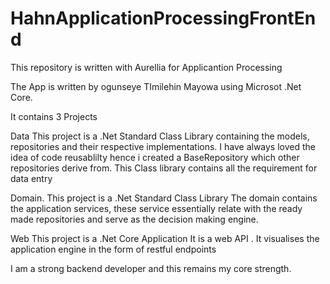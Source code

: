# HahnApplicationProcessingFrontEnd
 This repository is written with Aurellia for Applicantion Processing

 The App is written by ogunseye TImilehin Mayowa using Microsot .Net Core.

 It contains 3 Projects

 Data
 This project is a .Net Standard Class Library containing the models, repositories and their respective implementations. 
 I have always loved the idea of code reusablilty hence i created a BaseRepository which other repositories derive from.
 This Class library contains all the requirement for data entry


 Domain.
 This project is a .Net Standard Class Library 
 The domain contains the application services, these service essentially relate with the ready made repositories and serve as the decision making engine.

 Web
 This project is a .Net Core Application
 It is a web API .
 It visualises the application engine in the form of restful endpoints


I am a strong backend developer and this remains my core strength.